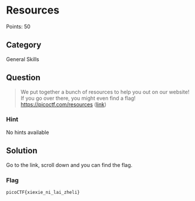 # Resources
Points: 50

## Category
General Skills

## Question
>We put together a bunch of resources to help you out on our website! If you go over there, you might even find a flag! https://picoctf.com/resources ([link](https://picoctf.com/resources)) 

### Hint
No hints available

## Solution
Go to the link, scroll down and you can find the flag.

### Flag
`picoCTF{xiexie_ni_lai_zheli}`
